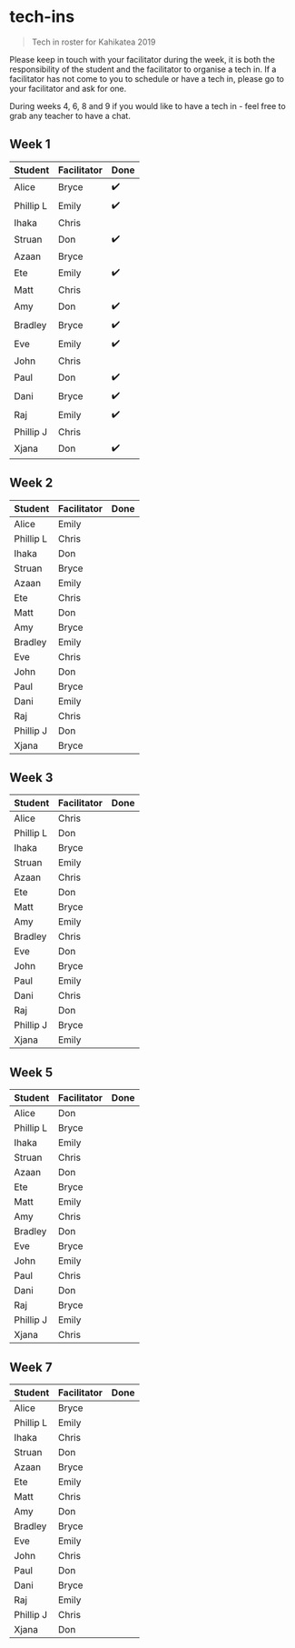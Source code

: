 # tech-ins
> Tech in roster for Kahikatea 2019

Please keep in touch with your facilitator during the week, it is both the responsibility of the student and the facilitator to organise a tech in.
If a facilitator has not come to you to schedule or have a tech in, please go to your facilitator and ask for one.

During weeks 4, 6, 8 and 9 if you would like to have a tech in - feel free to grab any teacher to have a chat.

## Week 1

| Student      | Facilitator | Done |
| ------------ | ----------- | ---- |
| Alice        | Bryce       | :heavy_check_mark: |
| Phillip L    | Emily       | :heavy_check_mark: |
| Ihaka        | Chris       |
| Struan       | Don         | :heavy_check_mark: |
| Azaan        | Bryce       |
| Ete          | Emily       | :heavy_check_mark: |
| Matt         | Chris       |
| Amy          | Don         | :heavy_check_mark: |
| Bradley      | Bryce       | :heavy_check_mark: |
| Eve          | Emily       | :heavy_check_mark: |
| John         | Chris       |
| Paul         | Don         | :heavy_check_mark: |
| Dani         | Bryce       | :heavy_check_mark: |
| Raj          | Emily       | :heavy_check_mark: |
| Phillip J    | Chris       |
| Xjana        | Don         | :heavy_check_mark: |


## Week 2

| Student      | Facilitator | Done |
| ------------ | ----------- | ---- |
| Alice        | Emily       |
| Phillip L    | Chris       |
| Ihaka        | Don         |
| Struan       | Bryce       |
| Azaan        | Emily       |
| Ete          | Chris       |
| Matt         | Don         |
| Amy          | Bryce       |
| Bradley      | Emily       |
| Eve          | Chris       |
| John         | Don         |
| Paul         | Bryce       |
| Dani         | Emily       |
| Raj          | Chris       |
| Phillip J    | Don         |
| Xjana        | Bryce       |


## Week 3

| Student      | Facilitator | Done |
| ------------ | ----------- | ---- |
| Alice        | Chris       |
| Phillip L    | Don         |
| Ihaka        | Bryce       |
| Struan       | Emily       |
| Azaan        | Chris       |
| Ete          | Don         |
| Matt         | Bryce       |
| Amy          | Emily       |
| Bradley      | Chris       |
| Eve          | Don         |
| John         | Bryce       |
| Paul         | Emily       |
| Dani         | Chris       |
| Raj          | Don         |
| Phillip J    | Bryce       |
| Xjana        | Emily       |


## Week 5

| Student      | Facilitator | Done |
| ------------ | ----------- | ---- |
| Alice        | Don         |
| Phillip L    | Bryce       |
| Ihaka        | Emily       |
| Struan       | Chris       |
| Azaan        | Don         |
| Ete          | Bryce       |
| Matt         | Emily       |
| Amy          | Chris       |
| Bradley      | Don         |
| Eve          | Bryce       |
| John         | Emily       |
| Paul         | Chris       |
| Dani         | Don         |
| Raj          | Bryce       |
| Phillip J    | Emily       |
| Xjana        | Chris       |


## Week 7

| Student      | Facilitator | Done |
| ------------ | ----------- | ---- |
| Alice        | Bryce       |
| Phillip L    | Emily       |
| Ihaka        | Chris       |
| Struan       | Don         |
| Azaan        | Bryce       |
| Ete          | Emily       |
| Matt         | Chris       |
| Amy          | Don         |
| Bradley      | Bryce       |
| Eve          | Emily       |
| John         | Chris       |
| Paul         | Don         |
| Dani         | Bryce       |
| Raj          | Emily       |
| Phillip J    | Chris       |
| Xjana        | Don         |
